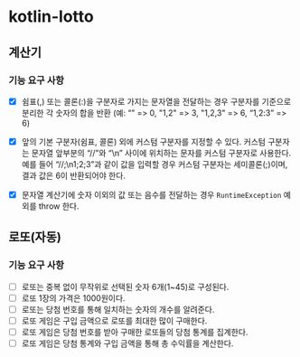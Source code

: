 # kotlin-lotto

## 계산기

### 기능 요구 사항

* [x] 쉼표(,) 또는 콜론(:)을 구분자로 가지는 문자열을 전달하는 경우 구분자를 기준으로 분리한 각 숫자의 합을 반환 (예: “” => 0, "1,2" => 3, "1,2,3" => 6, “1,2:3” => 6)
* [x] 앞의 기본 구분자(쉼표, 콜론) 외에 커스텀 구분자를 지정할 수 있다. 커스텀 구분자는 문자열 앞부분의 “//”와 “\n” 사이에 위치하는 문자를 커스텀 구분자로 사용한다. 예를 들어 “//;\n1;2;3”과 같이 값을 입력할 경우 커스텀 구분자는 세미콜론(;)이며, 결과 값은 6이 반환되어야 한다.
* [x] 문자열 계산기에 숫자 이외의 값 또는 음수를 전달하는 경우 `RuntimeException` 예외를 throw 한다.


## 로또(자동)

### 기능 요구 사항

* [ ] 로또는 중복 없이 무작위로 선택된 숫자 6개(1~45)로 구성된다.
* [ ] 로또 1장의 가격은 1000원이다.
* [ ] 로또는 당첨 번호를 통해 일치하는 숫자의 개수를 알려준다.
* [ ] 로또 게임은 구입 금액으로 로또를 최대한 많이 구매한다.
* [ ] 로또 게임은 당첨 번호를 받아 구매한 로또들의 당첨 통계를 집계한다.
* [ ] 로또 게임은 당첨 통계와 구입 금액을 통해 총 수익률을 계산한다.
